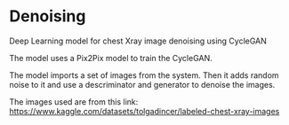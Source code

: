 # Denoising

Deep Learning model for chest Xray image denoising using CycleGAN

The model uses a Pix2Pix model to train the CycleGAN. 

The model imports a set of images from the system. Then it adds random noise to it and use a descriminator and generator to denoise the images.

The images used are from this link: https://www.kaggle.com/datasets/tolgadincer/labeled-chest-xray-images
